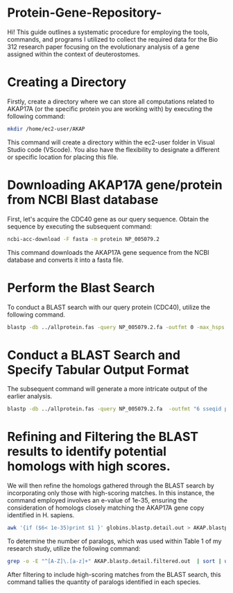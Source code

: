 # Protein-Gene-Repository-
Hi! This guide outlines a systematic procedure for employing the tools, commands, and programs I utilized to collect the required data for the Bio 312 research paper focusing on the evolutionary analysis of a gene assigned within the context of deuterostomes.

# Creating a Directory
Firstly, create a directory where we can store all computations related to AKAP17A (or the specific protein you are working with) by executing the following command: 
```bash
mkdir /home/ec2-user/AKAP
```
This command will create a directory within the ec2-user folder in Visual Studio code (VScode). You also have the flexibility to designate a different or specific location for placing this file.

# Downloading AKAP17A gene/protein from NCBI Blast database
First, let's acquire the CDC40 gene as our query sequence. Obtain the sequence by executing the subsequent command:
```bash
ncbi-acc-download -F fasta -m protein NP_005079.2
```

This command downloads the AKAP17A gene sequence from the NCBI database and converts it into a fasta file.

# Perform the Blast Search 

To conduct a BLAST search with our query protein (CDC40), utilize the following command.
```bash
blastp -db ../allprotein.fas -query NP_005079.2.fa -outfmt 0 -max_hsps 1 -out AKAP.blastp.typical.out
```
# Conduct a BLAST Search and Specify Tabular Output Format
The subsequent command will generate a more intricate output of the earlier analysis.
```bash
blastp -db ../allprotein.fas -query NP_005079.2.fa  -outfmt "6 sseqid pident length mismatch gapopen evalue bitscore pident stitle"  -max_hsps 1 -out AKAP.blastp.detail.out
```
# Refining and Filtering the BLAST results to identify potential homologs with high scores.
We will then refine the homologs gathered through the BLAST search by incorporating only those with high-scoring matches. In this instance, the command employed involves an e-value of 1e-35, ensuring the consideration of homologs closely matching the AKAP17A gene copy identified in H. sapiens.
```bash
awk '{if ($6< 1e-35)print $1 }' globins.blastp.detail.out > AKAP.blastp.detail.filtered.out
```
To determine the number of paralogs, which was used within Table 1 of my research study, utilize the following command:
```bash
grep -o -E "^[A-Z]\.[a-z]+" AKAP.blastp.detail.filtered.out  | sort | uniq -c
```
After filtering to include high-scoring matches from the BLAST search, this command tallies the quantity of paralogs identified in each species.
